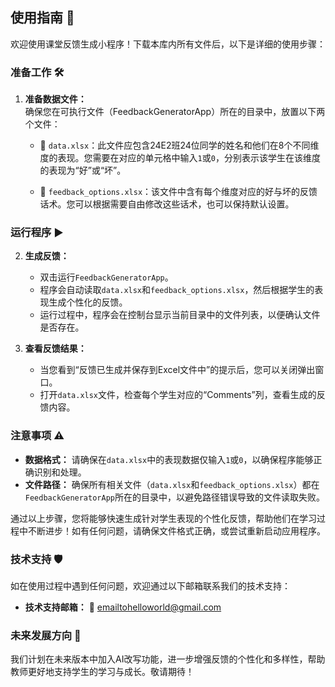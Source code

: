 ## 使用指南 📘

欢迎使用课堂反馈生成小程序！下载本库内所有文件后，以下是详细的使用步骤：

### 准备工作 🛠️

1. **准备数据文件：**  
   确保您在可执行文件（FeedbackGeneratorApp）所在的目录中，放置以下两个文件：

   - 📄 `data.xlsx`：此文件应包含24E2班24位同学的姓名和他们在8个不同维度的表现。您需要在对应的单元格中输入`1`或`0`，分别表示该学生在该维度的表现为“好”或“坏”。

   - 📑 `feedback_options.xlsx`：该文件中含有每个维度对应的好与坏的反馈话术。您可以根据需要自由修改这些话术，也可以保持默认设置。

### 运行程序 ▶️

2. **生成反馈：**  

   - 双击运行`FeedbackGeneratorApp`。
   - 程序会自动读取`data.xlsx`和`feedback_options.xlsx`，然后根据学生的表现生成个性化的反馈。
   - 运行过程中，程序会在控制台显示当前目录中的文件列表，以便确认文件是否存在。

3. **查看反馈结果：**  

   - 当您看到“反馈已生成并保存到Excel文件中”的提示后，您可以关闭弹出窗口。
   - 打开`data.xlsx`文件，检查每个学生对应的“Comments”列，查看生成的反馈内容。

### 注意事项 ⚠️

- **数据格式：** 请确保在`data.xlsx`中的表现数据仅输入`1`或`0`，以确保程序能够正确识别和处理。
- **文件路径：** 确保所有相关文件（`data.xlsx`和`feedback_options.xlsx`）都在`FeedbackGeneratorApp`所在的目录中，以避免路径错误导致的文件读取失败。

通过以上步骤，您将能够快速生成针对学生表现的个性化反馈，帮助他们在学习过程中不断进步！如有任何问题，请确保文件格式正确，或尝试重新启动应用程序。

### 技术支持 🛡️

如在使用过程中遇到任何问题，欢迎通过以下邮箱联系我们的技术支持：

- **技术支持邮箱：** 📧 emailtohelloworld@gmail.com

### 未来发展方向 🚀

我们计划在未来版本中加入AI改写功能，进一步增强反馈的个性化和多样性，帮助教师更好地支持学生的学习与成长。敬请期待！

